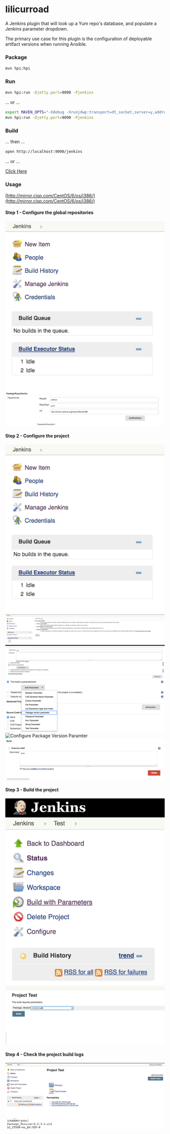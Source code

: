 # lilicurroad

A Jenkins plugin that will look up a Yum repo's database, and populate a Jenkins parameter dropdown. 

The primary use case for this plugin is the configuration of deployable artifact versions when running Ansible.


### Package 

```bash
mvn hpi:hpi
```


### Run

```bash
mvn hpi:run -Djetty.port=9090 -Pjenkins
```

... or ...

```bash
export MAVEN_OPTS="-Xdebug -Xrunjdwp:transport=dt_socket,server=y,address=5005,suspend=n" 
mvn hpi:run -Djetty.port=9090 -Pjenkins
```


### Build


... then ...

```bash
open http://localhost:9090/jenkins
```


... or ...

[Click Here](http://localhost:9090/jenkins)


### Usage

[http://mirror.cisp.com/CentOS/6/os/i386/](http://mirror.cisp.com/CentOS/6/os/i386/)

#### Step 1 - Configure the global repositories

![](src/doc/images/Step_01_MainMenu.png "Main Menu")
![](src/doc/images/Step_02_RepositoryConfiguration.png "Repository Configuration")

#### Step 2 - Configure the project

![](src/doc/images/Step_01_MainMenu.png "Main Menu")
![](src/doc/images/Step_03_CreateProject.png "Create Project")
![](src/doc/images/Step_04_AddBuildParameter.png "Add Build Paramter")
![](src/doc/images/Step_05_AddPackageVersionParameter.png "Add Package Version Paramter")
![](src/doc/images/Step_06_ConfigurePackageVersionParameter "Configure Package Version Paramter")
![](src/doc/images/Step_07_ConfigureBuild.png "Configure Build")

#### Step 3 - Build the project

![](src/doc/images/Step_08_ReturnToJobMenu.png "Job Menu")
![](src/doc/images/Step_09_TriggerJobWithVersion.png "Trigger Job With Version")

#### Step 4 - Check the project build logs

![](src/doc/images/Step_10_CompletedBuild.png "Completed Job")
![](src/doc/images/Step_11_BuildOutputContainingEnvironment.png "Console Output")

